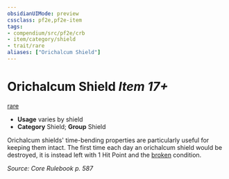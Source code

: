 ```yaml
---
obsidianUIMode: preview
cssclass: pf2e,pf2e-item
tags:
- compendium/src/pf2e/crb
- item/category/shield
- trait/rare
aliases: ["Orichalcum Shield"]
---
```

# Orichalcum Shield *Item 17+*  
[rare](../../../Rules/traits/rare.md)  

- **Usage** varies by shield
- **Category** Shield; **Group** Shield 

Orichalcum shields' time-bending properties are particularly useful for keeping them intact. The first time each day an orichalcum shield would be destroyed, it is instead left with 1 Hit Point and the [broken](../../../Rules/conditions.md#Broken) condition.

*Source: Core Rulebook p. 587*